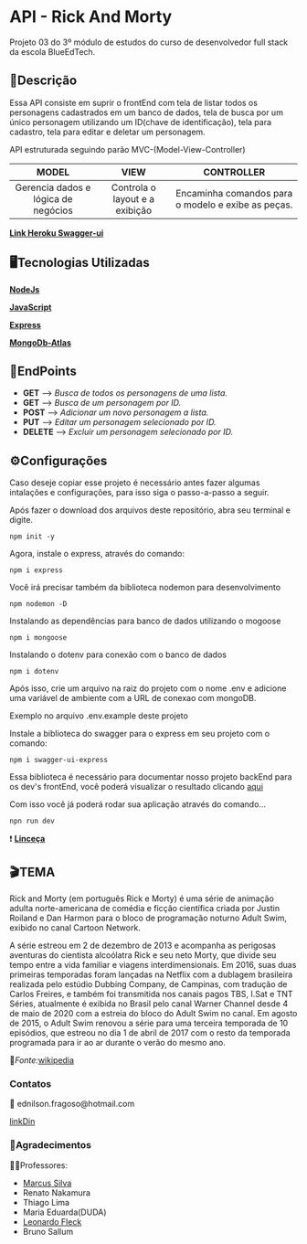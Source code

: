 <h1>API - Rick And Morty</h1>
<p>Projeto 03 do 3º módulo de estudos do curso de desenvolvedor full stack da escola BlueEdTech.</p>

<h2>📝Descrição</h2>

<p>Essa API consiste em suprir o frontEnd com tela de listar todos os personagens cadastrados em um banco de dados, tela de busca por um único personagem utilizando um ID(chave de identificação), tela para cadastro, tela para editar e deletar um personagem.</p>

<p>API estruturada seguindo parão MVC-(Model-View-Controller)</p>

**MODEL**   |           **VIEW**                  | **CONTROLLER**
:----------:| :---------------------------------: | :-------------------:
Gerencia dados e lógica de negócios | Controla o layout e a exibição | Encaminha comandos para o modelo e exibe as peças. 
        
**[Link Heroku Swagger-ui](https://api-rickandmort.herokuapp.com/characters/api-docs/)**

<h2>🖥Tecnologias Utilizadas</h2>

**[NodeJs](https://developer.mozilla.org/pt-BR/docs/Learn/Server-side/Express_Nodejs/Introduction)**

**[JavaScript](https://developer.mozilla.org/pt-BR/docs/Web/JavaScript)**

**[Express](https://expressjs.com/pt-br/)**

**[MongoDb-Atlas](https://www.mongodb.com/atlas)**

**<h2>🎯EndPoints</h2>**
* **GET**    --> _Busca de todos os personagens de uma lista._
* **GET**    --> _Busca de um personagem por ID._
* **POST**   --> _Adicionar um novo personagem a lista._
* **PUT**    --> _Editar um personagem selecionado por ID._
* **DELETE** --> _Excluir um personagem selecionado por ID._

<h2>⚙Configurações</h2>
<p>Caso deseje copiar esse projeto é necessário antes fazer algumas intalações e configurações, para isso siga o passo-a-passo a seguir.</p>
<p>Após fazer o download dos arquivos deste repositório, abra seu terminal e digite.</p>

`npm init -y`

<p>Agora, instale o express, através do comando:</p>

`npm i express`

<p>Você irá precisar também da biblioteca nodemon para desenvolvimento</p>

`npm nodemon -D`

<p>Instalando as dependências para banco de dados utilizando o mogoose</p>

`npm i mongoose`

<p>Instalando o dotenv para conexão com o banco de dados</p>

`npm i dotenv`

<p>Após isso, crie um arquivo na raiz do projeto com o nome .env e adicione uma variável de ambiente com a URL de conexao com mongoDB.</p>
<p>Exemplo no arquivo .env.example deste projeto</p>

<p>Instale a biblioteca do swagger para o express em seu projeto com o comando:</p>

`npm i swagger-ui-express`

<p>Essa biblioteca é necessário para documentar nosso projeto backEnd para os dev's frontEnd, você poderá visualizar o resultado clicando <a href="https://api-rickandmort.herokuapp.com/characters/api-docs/">aqui</a></p>

<p>Com isso você já poderá rodar sua aplicação através do comando...</p>

`npn run dev`

❗ **[Linceça](https://github.com/edfragoso/API-RickAndMorty/blob/main/LICENSE)** 

<h2>🎬TEMA</h2>
<p align ="justify-all">Rick and Morty (em português Rick e Morty) é uma série de animação adulta norte-americana de comédia e ficção científica criada por Justin Roiland e Dan Harmon para o bloco de programação noturno Adult Swim, exibido no canal Cartoon Network.</p>
<p>A série estreou em 2 de dezembro de 2013 e acompanha as perigosas aventuras do cientista alcoólatra Rick e seu neto Morty, que divide seu tempo entre a vida familiar e viagens interdimensionais. Em 2016, suas duas primeiras temporadas foram lançadas na Netflix com a dublagem brasileira realizada pelo estúdio Dubbing Company, de Campinas, com tradução de Carlos Freires, e também foi transmitida nos canais pagos TBS, I.Sat e TNT Séries, atualmente é exibida no Brasil pelo canal Warner Channel desde 4 de maio de 2020 com a estreia do bloco do Adult Swim no canal. Em agosto de 2015, o Adult Swim renovou a série para uma terceira temporada de 10 episódios, que estreou no dia 1 de abril de 2017 com o resto da temporada programada para ir ao ar durante o verão do mesmo ano.</p>

🔎*Fonte:*[wikipedia](https://pt.wikipedia.org/wiki/Rick_and_Morty)

<h3>Contatos</h3>
📩 ednilson.fragoso@hotmail.com

[linkDin](https://www.linkedin.com/in/ednilsonfragoso/)

<h3>🙏Agradecimentos</h3>
👨‍🏫Professores:

* [Marcus Silva](https://www.linkedin.com/in/marcusvinysilva)
* Renato Nakamura
* Thiago Lima
* Maria Eduarda(DUDA)
* [Leonardo Fleck]( https://www.linkedin.com/in/leonardo-kf/)
* Bruno Sallum 


